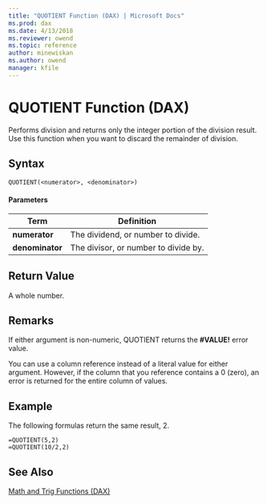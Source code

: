 ```yaml
---
title: "QUOTIENT Function (DAX) | Microsoft Docs"
ms.prod: dax
ms.date: 4/13/2018
ms.reviewer: owend
ms.topic: reference
author: minewiskan
ms.author: owend
manager: kfile
---
```

# QUOTIENT Function (DAX)
Performs division and returns only the integer portion of the division result. Use this function when you want to discard the remainder of division.  
  
## Syntax  
  
```  
QUOTIENT(<numerator>, <denominator>)  
```  
  
#### Parameters  
  
|Term|Definition|  
|--------|--------------|  
|**numerator**|The dividend, or number to divide.|  
|**denominator**|The divisor, or number to divide by.|  
  
## Return Value  
A whole number.  
  
## Remarks  
If either argument is non-numeric, QUOTIENT returns the **#VALUE!** error value.  
  
You can use a column reference instead of a literal value for either argument. However, if the column that you reference contains a 0 (zero), an error is returned for the entire column of values.  
  
## Example  
The following formulas return the same result, 2.  
  
```  
=QUOTIENT(5,2)  
=QUOTIENT(10/2,2)  
```  
  
## See Also  
[Math and Trig Functions &#40;DAX&#41;](math-and-trig-functions-dax.md)  
  
